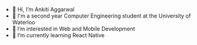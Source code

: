 - 👋 Hi, I’m Ankiti Aggarwal
- 🏫 I'm a second year Computer Engineering student at the University of Waterloo
- 👀 I’m interested in Web and Mobile Development
- 🌱 I’m currently learning React Native

<!---
Ankiti/Ankiti is a ✨ special ✨ repository because its `README.md` (this file) appears on your GitHub profile.
You can click the Preview link to take a look at your changes.
--->
